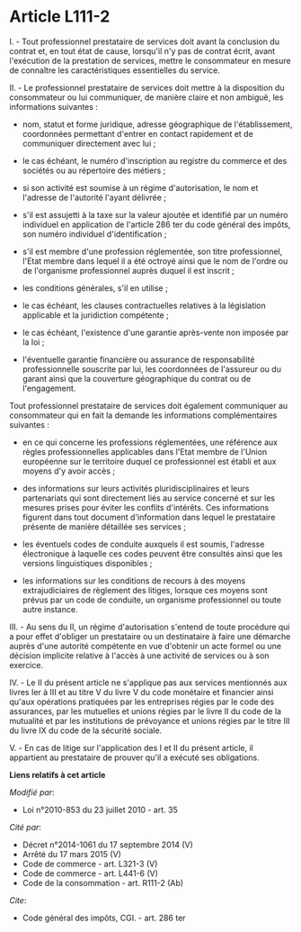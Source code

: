 # Article L111-2

I. - Tout professionnel prestataire de services doit avant la conclusion du contrat et, en tout état de cause, lorsqu'il n'y
pas de contrat écrit, avant l'exécution de la prestation de services, mettre le consommateur en mesure de connaître les
caractéristiques essentielles du service.

II. - Le professionnel prestataire de services doit mettre à la disposition du consommateur ou lui communiquer, de manière
claire et non ambiguë, les informations suivantes :

- nom, statut et forme juridique, adresse géographique de l'établissement, coordonnées permettant d'entrer en contact
rapidement et de communiquer directement avec lui ;

- le cas échéant, le numéro d'inscription au registre du commerce et des sociétés ou au répertoire des métiers ;

- si son activité est soumise à un régime d'autorisation, le nom et l'adresse de l'autorité l'ayant délivrée ;

- s'il est assujetti à la taxe sur la valeur ajoutée et identifié par un numéro individuel en application de l'article 286
ter du code général des impôts, son numéro individuel d'identification ;

- s'il est membre d'une profession réglementée, son titre professionnel, l'Etat membre dans lequel il a été octroyé ainsi que
le nom de l'ordre ou de l'organisme professionnel auprès duquel il est inscrit ;

- les conditions générales, s'il en utilise ;

- le cas échéant, les clauses contractuelles relatives à la législation applicable et la juridiction compétente ;

- le cas échéant, l'existence d'une garantie après-vente non imposée par la loi ;

- l'éventuelle garantie financière ou assurance de responsabilité professionnelle souscrite par lui, les coordonnées de
l'assureur ou du garant ainsi que la couverture géographique du contrat ou de l'engagement.

Tout professionnel prestataire de services doit également communiquer au consommateur qui en fait la demande les informations
complémentaires suivantes :

- en ce qui concerne les professions réglementées, une référence aux règles professionnelles applicables dans l'Etat membre
de l'Union européenne sur le territoire duquel ce professionnel est établi et aux moyens d'y avoir accès ;

- des informations sur leurs activités pluridisciplinaires et leurs partenariats qui sont directement liés au service
concerné et sur les mesures prises pour éviter les conflits d'intérêts. Ces informations figurent dans tout document
d'information dans lequel le prestataire présente de manière détaillée ses services ;

- les éventuels codes de conduite auxquels il est soumis, l'adresse électronique à laquelle ces codes peuvent être consultés
ainsi que les versions linguistiques disponibles ;

- les informations sur les conditions de recours à des moyens extrajudiciaires de règlement des litiges, lorsque ces moyens
sont prévus par un code de conduite, un organisme professionnel ou toute autre instance.

III. - Au sens du II, un régime d'autorisation s'entend de toute procédure qui a pour effet d'obliger un prestataire ou un
destinataire à faire une démarche auprès d'une autorité compétente en vue d'obtenir un acte formel ou une décision implicite
relative à l'accès à une activité de services ou à son exercice.

IV. - Le II du présent article ne s'applique pas aux services mentionnés aux livres Ier à III et au titre V du livre V du
code monétaire et financier ainsi qu'aux opérations pratiquées par les entreprises régies par le code des assurances, par les
mutuelles et unions régies par le livre II du code de la mutualité et par les institutions de prévoyance et unions régies par
le titre III du livre IX du code de la sécurité sociale.

V. - En cas de litige sur l'application des I et II du présent article, il appartient au prestataire de prouver qu'il a
exécuté ses obligations.

**Liens relatifs à cet article**

_Modifié par_:

  - Loi n°2010-853 du 23 juillet 2010 - art. 35

_Cité par_:

  - Décret n°2014-1061 du 17 septembre 2014 (V)
  - Arrêté du 17 mars 2015 (V)
  - Code de commerce - art. L321-3 (V)
  - Code de commerce - art. L441-6 (V)
  - Code de la consommation - art. R111-2 (Ab)

_Cite_:

  - Code général des impôts, CGI. - art. 286 ter
